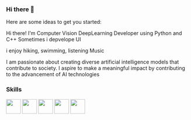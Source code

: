 ### Hi there 👋


Here are some ideas to get you started:

Hi there! I'm Computer Vision DeepLearning Developer using Python and C++
Sometimes i depvelope UI

i enjoy hiking, swimming, listening Music

I am passionate about creating diverse artificial intelligence models that contribute to society. 
I aspire to make a meaningful impact by contributing to the advancement of AI technologies



### Skills

<img src="https://simpleicons.org/icons/python.svg" width="40" height="40"> <img src="https://simpleicons.org/icons/pytorch.svg" width="40" height="40"> <img src="https://simpleicons.org/icons/tensorflow.svg" width="40" height="40"> <img src="https://simpleicons.org/icons/cplusplus.svg" width="40" height="40"> <img src="https://simpleicons.org/icons/linux.svg" width="40" height="40">


